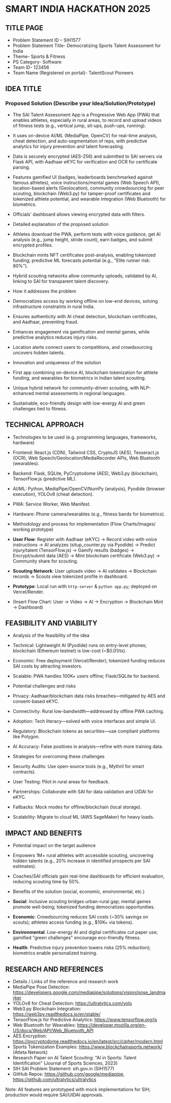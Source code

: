 # SMART INDIA HACKATHON 2025

## TITLE PAGE

- Problem Statement ID – SIH1577
- Problem Statement Title- Democratizing Sports Talent Assessment for India
- Theme- Sports & Fitness
- PS Category- Software
- Team ID- 123456
- Team Name (Registered on portal)- TalentScout Pioneers

## IDEA TITLE

### Proposed Solution (Describe your Idea/Solution/Prototype)
- The SAI Talent Assessment App is a Progressive Web App (PWA) that enables athletes, especially in rural areas, to record and upload videos of fitness tests (e.g., vertical jump, sit-ups, push-ups, running).
- It uses on-device AI/ML (MediaPipe, OpenCV) for real-time analysis, cheat detection, and auto-segmentation of reps, with predictive analytics for injury prevention and talent forecasting.
- Data is securely encrypted (AES-256) and submitted to SAI servers via Flask API, with Aadhaar eKYC for verification and OCR for certificate parsing.
- Features gamified UI (badges, leaderboards benchmarked against famous athletes), voice instructions/mental games (Web Speech API), location-based alerts (Geolocation), community crowdsourcing for peer scouting, blockchain (Web3.py) for tamper-proof certificates and tokenized athlete potential, and wearable integration (Web Bluetooth) for biometrics.
- Officials' dashboard allows viewing encrypted data with filters.

- Detailed explanation of the proposed solution
- Athletes download the PWA, perform tests with voice guidance, get AI analysis (e.g., jump height, stride count), earn badges, and submit encrypted profiles.
- Blockchain mints NFT certificates post-analysis, enabling tokenized funding; predictive ML forecasts potential (e.g., "Elite runner risk: 80%").
- Hybrid scouting networks allow community uploads, validated by AI, linking to SAI for transparent talent discovery.

- How it addresses the problem
- Democratizes access by working offline on low-end devices, solving infrastructure constraints in rural India.
- Ensures authenticity with AI cheat detection, blockchain certificates, and Aadhaar, preventing fraud.
- Enhances engagement via gamification and mental games, while predictive analytics reduces injury risks.
- Location alerts connect users to competitions, and crowdsourcing uncovers hidden talents.

- Innovation and uniqueness of the solution
- First app combining on-device AI, blockchain tokenization for athlete funding, and wearables for biometrics in Indian talent scouting.
- Unique hybrid network for community-driven scouting, with NLP-enhanced mental assessments in regional languages.
- Sustainable, eco-friendly design with low-energy AI and green challenges tied to fitness.

## TECHNICAL APPROACH

- Technologies to be used (e.g. programming languages, frameworks, hardware)
- Frontend: React.js (CDN), Tailwind CSS, CryptoJS (AES), Tesseract.js (OCR), Web Speech/Geolocation/MediaRecorder APIs, Web Bluetooth (wearables).
- Backend: Flask, SQLite, PyCryptodome (AES), Web3.py (blockchain), TensorFlow.js (predictive ML).
- AI/ML: Python, MediaPipe/OpenCV/NumPy (analysis), Pyodide (browser execution), YOLOv8 (cheat detection).
- PWA: Service Worker, Web Manifest.
- Hardware: Phone camera/wearables (e.g., fitness bands for biometrics).

- Methodology and process for implementation (Flow Charts/Images/ working prototype)
- **User Flow**: Register with Aadhaar (eKYC) → Record video with voice instructions → AI analyzes (situp_counter.py via Pyodide) → Predict injury/talent (TensorFlow.js) → Gamify results (badges) → Encrypt/submit data (AES) → Mint blockchain certificate (Web3.py) → Community share for scouting.
- **Scouting Network**: User uploads video → AI validates → Blockchain records → Scouts view tokenized profile in dashboard.
- **Prototype**: Local run with `http-server` & `python app.py`; deployed on Vercel/Render.
- (Insert Flow Chart: User → Video → AI → Encryption → Blockchain Mint → Dashboard)

## FEASIBILITY AND VIABILITY

- Analysis of the feasibility of the idea
- Technical: Lightweight AI (Pyodide) runs on entry-level phones; blockchain (Ethereum testnet) is low-cost (~$0.01/tx).
- Economic: Free deployment (Vercel/Render); tokenized funding reduces SAI costs by attracting investors.
- Scalable: PWA handles 100K+ users offline; Flask/SQLite for backend.

- Potential challenges and risks
- Privacy: Aadhaar/blockchain data risks breaches—mitigated by AES and consent-based eKYC.
- Connectivity: Rural low-bandwidth—addressed by offline PWA caching.
- Adoption: Tech literacy—solved with voice interfaces and simple UI.
- Regulatory: Blockchain tokens as securities—use compliant platforms like Polygon.
- AI Accuracy: False positives in analysis—refine with more training data.

- Strategies for overcoming these challenges
- Security Audits: Use open-source tools (e.g., Mythril for smart contracts).
- User Testing: Pilot in rural areas for feedback.
- Partnerships: Collaborate with SAI for data validation and UIDAI for eKYC.
- Fallbacks: Mock modes for offline/blockchain (local storage).
- Scalability: Migrate to cloud ML (AWS SageMaker) for heavy loads.

## IMPACT AND BENEFITS

- Potential impact on the target audience
- Empowers 1M+ rural athletes with accessible scouting, uncovering hidden talents (e.g., 20% increase in identified prospects per SAI estimates).
- Coaches/SAI officials gain real-time dashboards for efficient evaluation, reducing scouting time by 50%.

- Benefits of the solution (social, economic, environmental, etc.)
- **Social**: Inclusive scouting bridges urban-rural gap; mental games promote well-being; tokenized funding democratizes opportunities.
- **Economic**: Crowdsourcing reduces SAI costs (~30% savings on scouts); athletes access funding (e.g., $10K+ via tokens).
- **Environmental**: Low-energy AI and digital certificates cut paper use; gamified "green challenges" encourage eco-friendly fitness.
- **Health**: Predictive injury prevention lowers risks (25% reduction); biometrics enable personalized training.

## RESEARCH AND REFERENCES

- Details / Links of the reference and research work
- MediaPipe Pose Detection: https://developers.google.com/mediapipe/solutions/vision/pose_landmarker
- YOLOv8 for Cheat Detection: https://ultralytics.com/yolo
- Web3.py Blockchain Integration: https://web3py.readthedocs.io/en/stable/
- TensorFlow.js for Predictive Analytics: https://www.tensorflow.org/js
- Web Bluetooth for Wearables: https://developer.mozilla.org/en-US/docs/Web/API/Web_Bluetooth_API
- AES Encryption: https://pycryptodome.readthedocs.io/en/latest/src/cipher/modern.html
- Sports Tokenization Examples: https://www.blockchainsports.network/ (Atleta Network)
- Research Paper on AI Talent Scouting: "AI in Sports: Talent Identification" (Journal of Sports Sciences, 2023)
- SIH SAI Problem Statement: sih.gov.in (SIH1577)
- GitHub Repos: https://github.com/google/mediapipe, https://github.com/ultralytics/ultralytics

Note: All features are prototyped with mock implementations for SIH; production would require SAI/UIDAI approvals.
